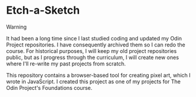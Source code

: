 # Etch-a-Sketch

> [!WARNING]
> It had been a long time since I last studied coding and updated my Odin
> Project repositories. I have consequently archived them so I can redo the
> course. For historical purposes, I will keep my old project repositories
> public, but as I progress through the curriculum, I will create new ones where
> I'll re-write my past projects from scratch.

This repository contains a browser-based tool for creating pixel art, which I
wrote in JavaScript. I created this project as one of my projects for The Odin
Project's Foundations course.
